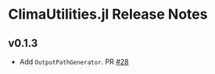 ClimaUtilities.jl Release Notes
===============================

v0.1.3
-------
- Add `OutputPathGenerator`. PR [#28](https://github.com/CliMA/ClimaLand.jl/pull/28)
